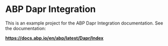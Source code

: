# ABP Dapr Integration

This is an example project for the ABP Dapr Integration documentation. See the documentation:

**https://docs.abp.io/en/abp/latest/Dapr/Index**